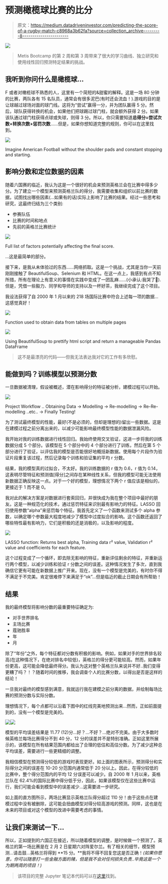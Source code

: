 # 预测橄榄球比赛的比分

> 原文：<https://medium.datadriveninvestor.com/predicting-the-score-of-a-rugby-match-c8968a3b62fa?source=collection_archive---------8----------------------->

[![](img/6c753d4812cd15d7b7ad4f9b2bb1fbc1.png)](http://www.track.datadriveninvestor.com/1B9E)

> Metis Bootcamp 的第 2 周和第 3 周带来了很大的学习曲线、独立研究和使用线性回归预测特定结果的挑战。

## 我听到你问什么是橄榄球...

F 或者对橄榄球不熟悉的人，这里有一个简短的&甜蜜的解释。这是一场 80 分钟的比赛，两队各有 15 名队员，通常会有很多泥巴(有时还会流血！).游戏的目的是让球越过球场对面的球门线。这将为“尝试”赢得一分，并为团队赢得 5 分。然后，球队获得转换的机会，如果他们把球踢过球门柱，就会额外获得 2 分。如果该队通过球门柱获得点球或失球，则得 3 分。所以，你只需要知道**总得分=尝试次数+转换次数+惩罚次数**……但是，如果你想知道完整的规则，你可以在这里找到。

![](img/5878f0d979b2c03d206d164e52f5de8c.png)

Imagine American Football without the shoulder pads and constant stopping and starting.

## 影响分数和定位数据的因素

随着六国赛的临近，我认为这是一个很好的机会来预测英格兰会在比赛中得多少分。为了建立一个模型来预测英格兰队的得分，我需要收集和组织以前比赛的数据，试图找出哪些因素(…如果有的话)实际上影响了比赛的结果。经过一些思考和研究，这最终归结为三个类别:

*   参赛队伍
*   比赛的时间和地点
*   先前的英格兰比赛统计

![](img/de782009c6cf9f738b23f2b21437df6e.png)

Full list of factors potentially affecting the final score.

…这是最简单的部分。

接下来，是我从未体验过的东西……网络抓取。这是一个挑战，尤其是当你一天前刚刚接触了 BeautifulSoup、Selenium 和 HTML。在这一点上，我感到有点不知所措，所有在理论上有意义的事情在实践中变成了一团乱麻……(小承认:我哭了🙈).但是，凭借一些毅力、同学和导师的支持以及一杯好茶，我继续完成了这个项目。

我设法获得了自 2000 年 1 月以来的 218 场国际比赛中符合上述每一项的数据…这感觉真好！

![](img/e961965f9cd42d71964650a49125a052.png)

Function used to obtain data from tables on multiple pages

![](img/5e7f397c8b1e75a4a6a8eb2b9d12d9a8.png)

Using BeautifulSoup to prettify html script and return a manageable Pandas DataFrame

> 这不是最漂亮的代码——但我无法表达我对它的工作有多欣慰。

## 能做到吗？训练模型以预测分数

一旦数据被清理，假设被概述，潜在影响得分的特征被分析，建模过程可以开始。

![](img/7fa97cc575640b6f1319527a339fcac4.png)

Project Workflow .. Obtaining Data → Modelling → Re-modelling → Re-Re-modelling ..etc.. → Finally Testing!

为了测试最终模型的性能，最好(不是必须的，但却是理想的)留出一些数据。这是在建模过程之前分离出来的，以减少可能影响最终模型性能的数据泄漏风险。

我开始对我的训练数据进行线性回归。我始终使用交叉验证，这进一步将我的训练数据分成 5 个部分。该模型在 5 个部分中的 4 个部分进行了训练，然后在第 5 个部分进行了验证，以评估我的模型是否能很好地概括新数据。使用每个片段作为验证片段重复该过程，然后记录每个训练和验证集的平均 r 分数。

结果，我的模型真的过拟合，不太好。我的训练数据的 r 值为 0.6，r 值为 0.14，这表明尽管特征和预测值[得分]之间存在某种线性关系，但我的模型可能无法使用新数据正确反映这一点。对于一个好的模型，理想情况下两个 r 值应该是相似的，更接近于 1 而不是 0。

我对此的解决方案是对数据进行套索回归，并很快成为我在整个项目中最好的朋友。这是一种规范化的技术，通过惩罚特征来识别最有影响力的特征。LASSO 回归使用参数“alpha”来惩罚每个特征。我首先定义了一个函数来测试多个 alpha 参数，以确定哪个参数最大程度地减少了模型中过度拟合的影响。这个函数还返回了哪些特性最有影响力，它们是积极的还是消极的，以及影响的程度。

![](img/86dbf3046eb3a93229be93895a821e07.png)

LASSO function: Returns best alpha, Training data r² value, Validation r² value and coefficients for each feature.

这个过程变成了一个循环，即去除无影响的特征，重新评估剩余的特征，并重新运行两个模型，以减少训练和验证 r 分数之间的误差。这种情况发生了多次，直到我确信它更有可能在新数据上推广开来。现在，没有一个模型是完美的，有时你不得不满足于不完美。肯定很难停下来满足于“ok”…但是临近的截止日期会有所帮助！

## 结果

我的最终模型将影响分数的最重要特征确定为:

*   对手世界排名
*   主场比赛
*   蔻驰胜率
*   年
*   月

除了“年份”之外，每个特征都对分数有积极的影响。例如，如果对手的世界排名较高(在这种情况下，在绝对排名中较低)，英格兰的得分更可能较高。然而，如果年份更高，这可能会降低最终得分。我认为这对整个英格兰队来说并不好..我们变得更糟了吗？！？随着时间的推移，我会调查个人的比赛分数，以得出是否是这样的结论！

一旦我对最终的模型感到满意，我就运行我在建模之前分离的数据，并绘制每场比赛的预测分数与实际分数。

理想情况下，每个点都可以沿着下图中的红线完美地预测出来…然而，正如前面提到的，没有一个模型是完美的。

![](img/d3f1e98f16421119bd2411bf086e1a17.png)![](img/0ad7a878a4fc291e861a1f65d2d5fd7a.png)

模型的平均误差结果是 11.77 (12)分…好？…不好？…绝对不完美。由于大多数时候英格兰每场比赛得分不到 40 分，12 分的误差并不是特别准确。正如这里所展示的，该模型在所有结果范围内都给出了合理的低估和高估分数。为了减少这种总平均误差，需要进行一些更精细的调整。

我相信模型在预测得分较低的游戏时表现更好。如上面的图表所示，预测得分和实际得分之间的误差在 10-20 分范围内通常低于 20 分以上。因此，在得分较低的比赛中，整个得分范围内的平均 12 分误差可以减少。自 2000 年 1 月以来，英格兰队在 62.4%的国际比赛中得分低于分，因此，如果该模型仅在这些比赛中运行，我们可能会看到模型中的误差减少…这需要进一步研究。

如上面的直方图所示，两场比赛显示英格兰队得分超过 110 分！由于这些点在建模过程中没有被删除，这可能会扭曲模型对得分较高游戏的预测。同样，这也是在未来的项目或对这个模型的改进中需要考虑的事情。

## 让我们来测试一下…

所以，正如提到的六国正在接近，所以随着模型的调整，是时候做一个预测了。英格兰的第一场比赛是在 2 月 2 日星期六对阵爱尔兰。有了相关的细节，模型预测…请击鼓…英格兰将得到 **15 分。**我将不得不回复您这是否正确！*(如果你愿意，你可以随意打一些金融方面的赌，但是我不会对任何损失负责..毕竟这是一个为期两周的项目！)*

> 该项目的完整 Jupyter 笔记本代码可以在[这里](https://github.com/laurenlhoward14/linear-regression-rugby)找到。